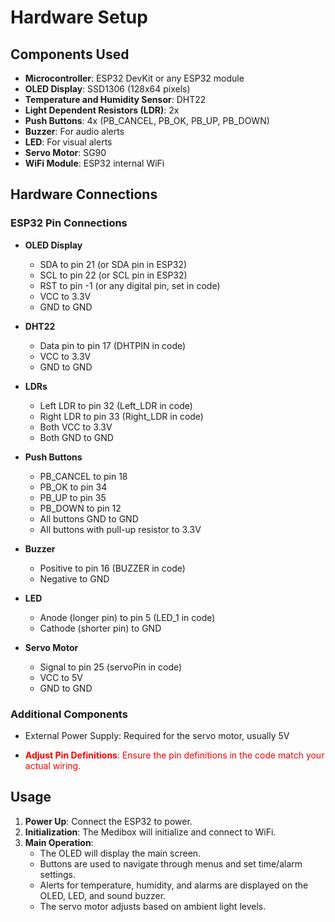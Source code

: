 # Hardware Setup

## Components Used

- **Microcontroller**: ESP32 DevKit or any ESP32 module
- **OLED Display**: SSD1306 (128x64 pixels)
- **Temperature and Humidity Sensor**: DHT22
- **Light Dependent Resistors (LDR)**: 2x
- **Push Buttons**: 4x (PB_CANCEL, PB_OK, PB_UP, PB_DOWN)
- **Buzzer**: For audio alerts
- **LED**: For visual alerts
- **Servo Motor**: SG90
- **WiFi Module**: ESP32 internal WiFi

## Hardware Connections

### ESP32 Pin Connections

- **OLED Display**
  - SDA to pin 21 (or SDA pin in ESP32)
  - SCL to pin 22 (or SCL pin in ESP32)
  - RST to pin -1 (or any digital pin, set in code)
  - VCC to 3.3V
  - GND to GND

- **DHT22**
  - Data pin to pin 17 (DHTPIN in code)
  - VCC to 3.3V
  - GND to GND

- **LDRs**
  - Left LDR to pin 32 (Left_LDR in code)
  - Right LDR to pin 33 (Right_LDR in code)
  - Both VCC to 3.3V
  - Both GND to GND

- **Push Buttons**
  - PB_CANCEL to pin 18
  - PB_OK to pin 34
  - PB_UP to pin 35
  - PB_DOWN to pin 12
  - All buttons GND to GND
  - All buttons with pull-up resistor to 3.3V

- **Buzzer**
  - Positive to pin 16 (BUZZER in code)
  - Negative to GND

- **LED**
  - Anode (longer pin) to pin 5 (LED_1 in code)
  - Cathode (shorter pin) to GND

- **Servo Motor**
  - Signal to pin 25 (servoPin in code)
  - VCC to 5V
  - GND to GND

### Additional Components

- External Power Supply: Required for the servo motor, usually 5V


- <span style="color:red">**Adjust Pin Definitions**: Ensure the pin definitions in the code match your actual wiring.</span>


## Usage

1. **Power Up**: Connect the ESP32 to power.
2. **Initialization**: The Medibox will initialize and connect to WiFi.
3. **Main Operation**:
   - The OLED will display the main screen.
   - Buttons are used to navigate through menus and set time/alarm settings.
   - Alerts for temperature, humidity, and alarms are displayed on the OLED, LED, and sound buzzer.
   - The servo motor adjusts based on ambient light levels.
